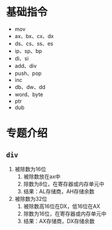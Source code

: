 
# 基础指令
- mov
- ax、bx、cx、dx
- ds、cs、ss、es
- ip、sp、bp
- di、si
- add、div
- push、pop
- inc
- db、dw、dd
- word、byte
- ptr
- dub

# 专题介绍
## `div`
1. 被除数为16位
    1. 被除数放在ax中
    2. 除数为8位，在寄存器或内存单元中
    3. 结果：AL存储商，AH存储余数
2. 被除数为32位
    1. 被除数高16位在DX，低16位在AX
    2. 除数为16位，在寄存器或内存单元中
    3. 结果：AX存储商，DX存储余数